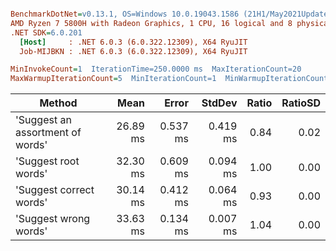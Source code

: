 ``` ini

BenchmarkDotNet=v0.13.1, OS=Windows 10.0.19043.1586 (21H1/May2021Update)
AMD Ryzen 7 5800H with Radeon Graphics, 1 CPU, 16 logical and 8 physical cores
.NET SDK=6.0.201
  [Host]     : .NET 6.0.3 (6.0.322.12309), X64 RyuJIT
  Job-MIJBKN : .NET 6.0.3 (6.0.322.12309), X64 RyuJIT

MinInvokeCount=1  IterationTime=250.0000 ms  MaxIterationCount=20  
MaxWarmupIterationCount=5  MinIterationCount=1  MinWarmupIterationCount=1  

```
|                           Method |     Mean |    Error |   StdDev | Ratio | RatioSD |
|--------------------------------- |---------:|---------:|---------:|------:|--------:|
| &#39;Suggest an assortment of words&#39; | 26.89 ms | 0.537 ms | 0.419 ms |  0.84 |    0.02 |
|             &#39;Suggest root words&#39; | 32.30 ms | 0.609 ms | 0.094 ms |  1.00 |    0.00 |
|          &#39;Suggest correct words&#39; | 30.14 ms | 0.412 ms | 0.064 ms |  0.93 |    0.00 |
|            &#39;Suggest wrong words&#39; | 33.63 ms | 0.134 ms | 0.007 ms |  1.04 |    0.00 |
